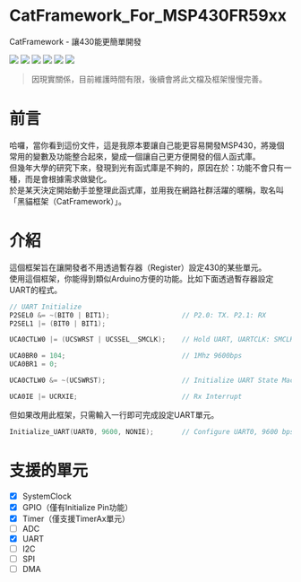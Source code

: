 # CatFramework_For_MSP430FR59xx
CatFramework - 讓430能更簡單開發

![](https://img.shields.io/github/last-commit/minexo79/CatFramework_For_MSP430FR59xx)
![](https://img.shields.io/github/languages/code-size/minexo79/CatFramework_For_MSP430FR59xx?color=yellow&style=flat-square)
![](https://img.shields.io/github/issues/minexo79/CatFramework_For_MSP430FR59xx)
![](https://img.shields.io/github/issues-pr/minexo79/CatFramework_For_MSP430FR59xx)
![](https://img.shields.io/github/forks/minexo79/CatFramework_For_MSP430FR59xx?style=social)
![](https://img.shields.io/github/stars/minexo79/CatFramework_For_MSP430FR59xx?style=social)

> 因現實關係，目前維護時間有限，後續會將此文檔及框架慢慢完善。

# 前言
哈囉，當你看到這份文件，這是我原本要讓自己能更容易開發MSP430，將幾個常用的變數及功能整合起來，變成一個讓自己更方便開發的個人函式庫。<br>
但幾年大學的研究下來，發現到光有函式庫是不夠的，原因在於：功能不會只有一種，而是會根據需求做變化。<br>
於是某天決定開始動手並整理此函式庫，並用我在網路社群活躍的暱稱，取名叫「黑貓框架（CatFramework）」。<br>

# 介紹
這個框架旨在讓開發者不用透過暫存器（Register）設定430的某些單元。<br>
使用這個框架，你能得到類似Arduino方便的功能。比如下面透過暫存器設定UART的程式。
```c
// UART Initialize
P2SEL0 &= ~(BIT0 | BIT1);                  // P2.0: TX. P2.1: RX
P2SEL1 |= (BIT0 | BIT1);

UCA0CTLW0 |= (UCSWRST | UCSSEL__SMCLK);    // Hold UART, UARTCLK: SMCLK

UCA0BR0 = 104;                             // 1Mhz 9600bps
UCA0BR1 = 0;

UCA0CTLW0 &= ~(UCSWRST);                   // Initialize UART State Machine

UCA0IE |= UCRXIE;                          // Rx Interrupt
```
但如果改用此框架，只需輸入一行即可完成設定UART單元。
```c
Initialize_UART(UART0, 9600, NONIE);       // Configure UART0, 9600 bps, disable TX/RX Interrupt
```

# 支援的單元
- [x] SystemClock
- [x] GPIO（僅有Initialize Pin功能）
- [x] Timer（僅支援TimerAx單元）
- [ ] ADC
- [x] UART
- [ ] I2C
- [ ] SPI
- [ ] DMA
